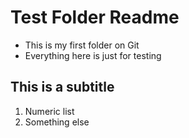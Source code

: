 # Test Folder Readme

* This is my first folder on Git
* Everything here is just for testing

## This is a subtitle


1. Numeric list
2. Something else
